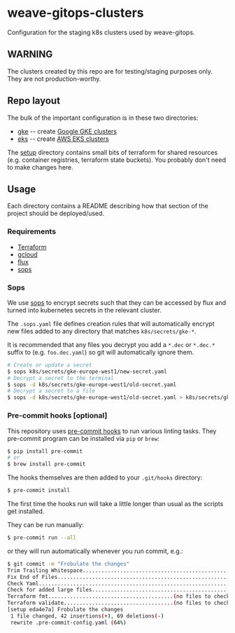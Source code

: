 # weave-gitops-clusters
Configuration for the staging k8s clusters used by weave-gitops.

## WARNING

The clusters created by this repo are for testing/staging purposes only. They
are not production-worthy.

## Repo layout

The bulk of the important configuration is in these two directories:
* [gke](gke-cluster/) -- create [Google GKE clusters](https://cloud.google.com/kubernetes-engine/)
* [eks](eks-cluster/) -- create [AWS EKS clusters](https://aws.amazon.com/eks/)

The [setup](setup/) directory contains small bits of terraform for shared resources
(e.g. container registries, terraform state buckets). You probably don't need to
make changes here.

## Usage

Each directory contains a README describing how that section of the project
should be deployed/used.

### Requirements

* [Terraform](https://www.terraform.io/downloads)
* [gcloud](https://cloud.google.com/sdk/docs/install)
* [flux](https://fluxcd.io/)
* [sops](https://github.com/mozilla/sops)


### Sops

We use [sops](https://github.com/mozilla/sops) to encrypt secrets such that they
can be accessed by flux and turned into kubernetes secrets in the relevant
cluster.

The `.sops.yaml` file defines creation rules that will automatically encrypt
new files added to any directory that matches `k8s/secrets/gke-*`.

It is recommended that any files you decrypt you add a `*.dec` or `*.dec.*`
suffix to (e.g. `foo.dec.yaml`) so git will automatically ignore them.

```bash
# Create or update a secret
$ sops k8s/secrets/gke-europe-west1/new-secret.yaml
# Decrypt a secret to the terminal
$ sops -d k8s/secrets/gke-europe-west1/old-secret.yaml
# Decrypt a secret to a file
$ sops -d k8s/secrets/gke-europe-west1/old-secret.yaml > k8s/secrets/gke-europe-west1/old-secret.dec.yaml
```


### Pre-commit hooks [optional]

This repository uses [pre-commit hooks](https://pre-commit.com/)
to run various linting tasks. They pre-commit program can be installed via
`pip` or `brew`:

```bash
$ pip install pre-commit
# or
$ brew install pre-commit
```

The hooks themselves are then added to your `.git/hooks` directory:
```bash
$ pre-commit install
```

The first time the hooks run will take a little longer than usual as the scripts
get installed.

They can be run manually:
```bash
$ pre-commit run --all
```

or they will run automatically whenever you run commit, e.g.:
```bash
$ git commit -m "Frobulate the changes"
Trim Trailing Whitespace.................................................Passed
Fix End of Files.........................................................Passed
Check Yaml...............................................................Passed
Check for added large files..............................................Passed
Terraform fmt........................................(no files to check)Skipped
Terraform validate...................................(no files to check)Skipped
[setup eda4e7a] Frobulate the changes
 1 file changed, 42 insertions(+), 69 deletions(-)
 rewrite .pre-commit-config.yaml (64%)
```
